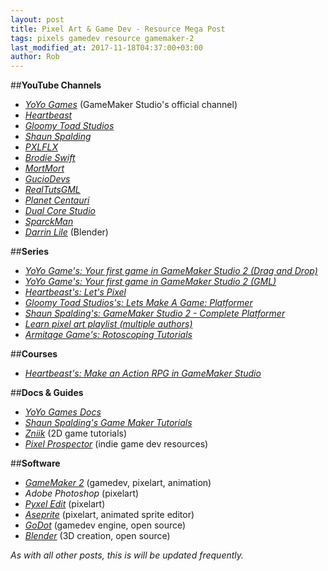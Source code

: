 ```yaml
---
layout: post
title: Pixel Art & Game Dev - Resource Mega Post
tags: pixels gamedev resource gamemaker-2
last_modified_at: 2017-11-18T04:37:00+03:00
author: Rob
---
```


##**YouTube Channels**

* [*YoYo Games*](https://www.youtube.com/user/yoyogamesltd) (GameMaker Studio's official channel)
* [*Heartbeast*](https://www.youtube.com/channel/UCrHQNOyU1q6BFEfkNq2CYMA)
* [*Gloomy Toad Studios*](https://www.youtube.com/channel/UCmSLCkK6I5cONb-5N0v18Kw)
* [*Shaun Spalding*](https://www.youtube.com/channel/UCn7FE3Tx391g1tWPv-1tv7Q)
* [*PXLFLX*](https://www.youtube.com/channel/UCrFBb3Fas3dTJoUbENeM0JQ)
* [*Brodie Swift*](https://www.youtube.com/channel/UCaB8v6tO6HTbVGxC07hjWIw)
* [*MortMort*](https://www.youtube.com/channel/UCsn9MzwyPKeCE6MEGtMU4gg)
* [*GucioDevs*](https://www.youtube.com/channel/UC4MDTn6WkqvBfBW_4cFZp2g)
* [*RealTutsGML*](https://www.youtube.com/user/RealTutsGML/playlists)
* [*Planet Centauri*](https://www.youtube.com/channel/UCsUquH3kErRh-xcEi0Uk6Rg)
* [*Dual Core Studio*](https://www.youtube.com/channel/UC8e2A1pgOrqmLLHJqBtxTXQ/playlists)
* [*SparckMan*](https://www.youtube.com/user/amazingsparckman)
* [*Darrin Lile*](https://www.youtube.com/channel/UCyu4kn_ROhA34jug2g_AwJA) (Blender)

##**Series**

* [*YoYo Game's: Your first game in GameMaker Studio 2 (Drag and Drop)*](https://www.youtube.com/playlist?list=PLhIbBGhnxj5IF9saL3KNqeJqHKGHHeLFh)
* [*YoYo Game's: Your first game in GameMaker Studio 2 (GML)*](https://www.youtube.com/playlist?list=PLhIbBGhnxj5IcGWhJQNF5hScmCCn4M3xg)
* [*Heartbeast's: Let's Pixel*](https://www.youtube.com/playlist?list=PL9FzW-m48fn1gHoXXwep4blLnvVGHyeYj)
* [*Gloomy Toad Studios's: Lets Make A Game: Platformer*](https://www.youtube.com/playlist?list=PLAcC59_dMNBMei5vnjskmIW4teaF6S2Y-)
* [*Shaun Spalding's: GameMaker Studio 2 - Complete Platformer*](https://www.youtube.com/playlist?list=PLPRT_JORnIupqWsjRpJZjG07N01Wsw_GJ)
* [*Learn pixel art playlist (multiple authors)*](https://www.youtube.com/playlist?list=PLuIcff_bxHY__077PPJ0YDJk175ZFvTWU)
* [*Armitage Game's: Rotoscoping Tutorials*](https://www.youtube.com/playlist?list=PL91qWcumeOU_q5PveXxW9cKARzJ-1RNPm)

##**Courses**

* [*Heartbeast's: Make an Action RPG in GameMaker Studio*](https://learn.heartbeast.co/p/make-an-action-rpg-in-gamemaker-studio-2/?product_id=392949&coupon_code=LAUNCH10)

##**Docs & Guides**

* [*YoYo Games Docs*](https://docs.yoyogames.com/)
* [*Shaun Spalding's Game Maker Tutorials*](http://gamemakertutorials.com/)
* [*Zniik*](http://zniik.blogspot.com/) (2D game tutorials)
* [*Pixel Prospector*](http://www.pixelprospector.com) (indie game dev resources)

##**Software**

* [*GameMaker 2*](https://www.yoyogames.com/gamemaker) (gamedev, pixelart, animation)
* *Adobe Photoshop* (pixelart)
* [*Pyxel Edit*](http://pyxeledit.com/) (pixelart)
* [*Aseprite*](https://www.aseprite.org/) (pixelart, animated sprite editor)
* [*GoDot*](https://godotengine.org/) (gamedev engine, open source)
* [*Blender*](https://www.blender.org) (3D creation, open source)

*As with all other posts, this is will be updated frequently.*
